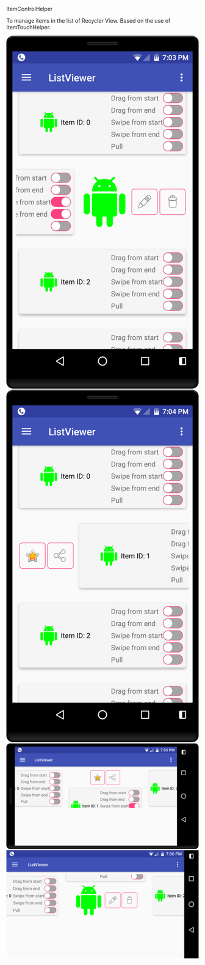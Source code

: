 ItemControlHelper

To manage items in the list of Recycler View. Based on the use of ItemTouchHelper.

![alt text](https://raw.githubusercontent.com/vvv2008/ListViewer/master/Images/1.png)
![alt text](https://raw.githubusercontent.com/vvv2008/ListViewer/master/Images/2.png)
![alt text](https://raw.githubusercontent.com/vvv2008/ListViewer/master/Images/3.png)
![alt text](https://raw.githubusercontent.com/vvv2008/ListViewer/master/Images/4.png)

